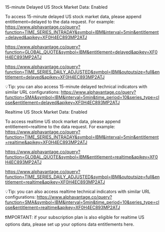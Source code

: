 15-minute Delayed US Stock Market Data: Enabled

To access 15-minute delayed US stock market data, please append entitlement=delayed to the data request. For example:
https://www.alphavantage.co/query?function=TIME_SERIES_INTRADAY&symbol=IBM&interval=5min&entitlement=delayed&apikey=XF0H4EC893MP2ATJ

https://www.alphavantage.co/query?function=GLOBAL_QUOTE&symbol=IBM&entitlement=delayed&apikey=XF0H4EC893MP2ATJ

https://www.alphavantage.co/query?function=TIME_SERIES_DAILY_ADJUSTED&symbol=IBM&outputsize=full&entitlement=delayed&apikey=XF0H4EC893MP2ATJ

💡Tip: you can also access 15-minute delayed technical indicators with similar URL configurations:
https://www.alphavantage.co/query?function=SMA&symbol=IBM&interval=5min&time_period=10&series_type=close&entitlement=delayed&apikey=XF0H4EC893MP2ATJ


Realtime US Stock Market Data: Enabled

To access realtime US stock market data, please append entitlement=realtime to the data request. For example:
https://www.alphavantage.co/query?function=TIME_SERIES_INTRADAY&symbol=IBM&interval=5min&entitlement=realtime&apikey=XF0H4EC893MP2ATJ

https://www.alphavantage.co/query?function=GLOBAL_QUOTE&symbol=IBM&entitlement=realtime&apikey=XF0H4EC893MP2ATJ

https://www.alphavantage.co/query?function=TIME_SERIES_DAILY_ADJUSTED&symbol=IBM&outputsize=full&entitlement=realtime&apikey=XF0H4EC893MP2ATJ

💡Tip: you can also access realtime technical indicators with similar URL configurations:
https://www.alphavantage.co/query?function=SMA&symbol=IBM&interval=5min&time_period=10&series_type=close&entitlement=realtime&apikey=XF0H4EC893MP2ATJ

❗IMPORTANT: if your subscription plan is also eligible for realtime US options data, please set up your options data entitlements here.